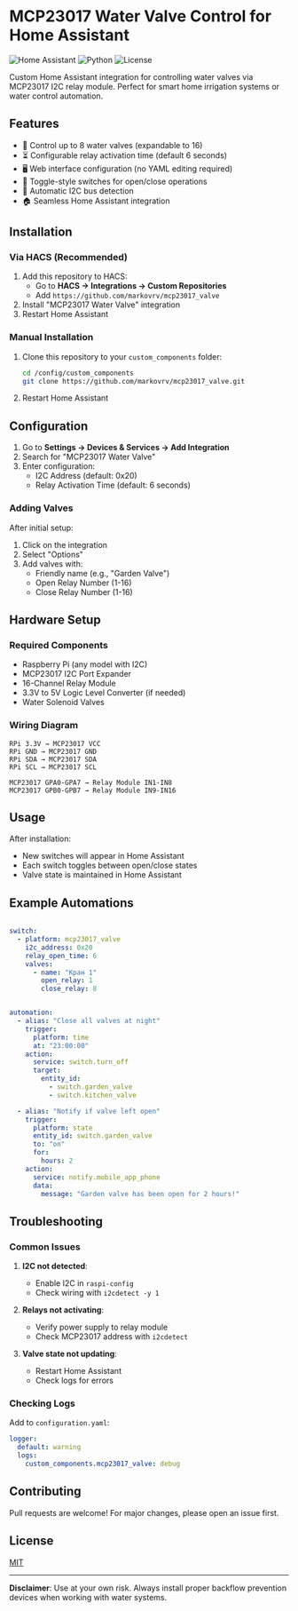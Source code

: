 # MCP23017 Water Valve Control for Home Assistant

![Home Assistant](https://img.shields.io/badge/Home%20Assistant-2023.12-blue)
![Python](https://img.shields.io/badge/Python-3.9%2B-green)
![License](https://img.shields.io/github/license/markovrv/mcp23017_valve)

Custom Home Assistant integration for controlling water valves via MCP23017 I2C relay module. Perfect for smart home irrigation systems or water control automation.

## Features

- 🚰 Control up to 8 water valves (expandable to 16)
- ⏳ Configurable relay activation time (default 6 seconds)
- 🖥️ Web interface configuration (no YAML editing required)
- 🔄 Toggle-style switches for open/close operations
- 🔌 Automatic I2C bus detection
- 🏠 Seamless Home Assistant integration

## Installation

### Via HACS (Recommended)
1. Add this repository to HACS:
   - Go to **HACS → Integrations → Custom Repositories**
   - Add `https://github.com/markovrv/mcp23017_valve`
2. Install "MCP23017 Water Valve" integration
3. Restart Home Assistant

### Manual Installation
1. Clone this repository to your `custom_components` folder:
   ```bash
   cd /config/custom_components
   git clone https://github.com/markovrv/mcp23017_valve.git
   ```
2. Restart Home Assistant

## Configuration

1. Go to **Settings → Devices & Services → Add Integration**
2. Search for "MCP23017 Water Valve"
3. Enter configuration:
   - I2C Address (default: 0x20)
   - Relay Activation Time (default: 6 seconds)

### Adding Valves
After initial setup:
1. Click on the integration
2. Select "Options"
3. Add valves with:
   - Friendly name (e.g., "Garden Valve")
   - Open Relay Number (1-16)
   - Close Relay Number (1-16)

## Hardware Setup

### Required Components
- Raspberry Pi (any model with I2C)
- MCP23017 I2C Port Expander
- 16-Channel Relay Module
- 3.3V to 5V Logic Level Converter (if needed)
- Water Solenoid Valves

### Wiring Diagram
```
RPi 3.3V → MCP23017 VCC
RPi GND → MCP23017 GND
RPi SDA → MCP23017 SDA
RPi SCL → MCP23017 SCL

MCP23017 GPA0-GPA7 → Relay Module IN1-IN8
MCP23017 GPB0-GPB7 → Relay Module IN9-IN16
```

## Usage

After installation:
- New switches will appear in Home Assistant
- Each switch toggles between open/close states
- Valve state is maintained in Home Assistant

## Example Automations

```yaml

switch:
  - platform: mcp23017_valve
    i2c_address: 0x20
    relay_open_time: 6
    valves:
      - name: "Кран 1"
        open_relay: 1
        close_relay: 8


automation:
  - alias: "Close all valves at night"
    trigger:
      platform: time
      at: "23:00:00"
    action:
      service: switch.turn_off
      target:
        entity_id:
          - switch.garden_valve
          - switch.kitchen_valve

  - alias: "Notify if valve left open"
    trigger:
      platform: state
      entity_id: switch.garden_valve
      to: "on"
      for:
        hours: 2
    action:
      service: notify.mobile_app_phone
      data:
        message: "Garden valve has been open for 2 hours!"
```

## Troubleshooting

### Common Issues
1. **I2C not detected**:
   - Enable I2C in `raspi-config`
   - Check wiring with `i2cdetect -y 1`

2. **Relays not activating**:
   - Verify power supply to relay module
   - Check MCP23017 address with `i2cdetect`

3. **Valve state not updating**:
   - Restart Home Assistant
   - Check logs for errors

### Checking Logs
Add to `configuration.yaml`:
```yaml
logger:
  default: warning
  logs:
    custom_components.mcp23017_valve: debug
```

## Contributing

Pull requests are welcome! For major changes, please open an issue first.

## License

[MIT](https://choosealicense.com/licenses/mit/)

---

**Disclaimer**: Use at your own risk. Always install proper backflow prevention devices when working with water systems.